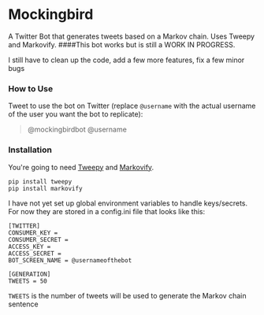 # Mockingbird
A Twitter Bot that generates tweets based on a Markov chain. Uses Tweepy and Markovify.
####This bot works but is still a WORK IN PROGRESS. 

I still have to clean up the code, add a few more features, fix a few minor bugs

### How to Use

Tweet to use the bot on Twitter (replace `@username` with the actual username of the user you want the bot to replicate):
>@mockingbirdbot @username

### Installation
You're going to need [Tweepy](https://github.com/tweepy/tweepy) and [Markovify](https://github.com/jsvine/markovify).

```
pip install tweepy
pip install markovify
```

I have not yet set up global environment variables to handle keys/secrets. For now they are stored in a config.ini file that looks like this:

```
[TWITTER]
CONSUMER_KEY = 
CONSUMER_SECRET = 
ACCESS_KEY = 
ACCESS_SECRET = 
BOT_SCREEN_NAME = @usernameofthebot

[GENERATION]
TWEETS = 50
```

`TWEETS` is the number of tweets will be used to generate the Markov chain sentence
